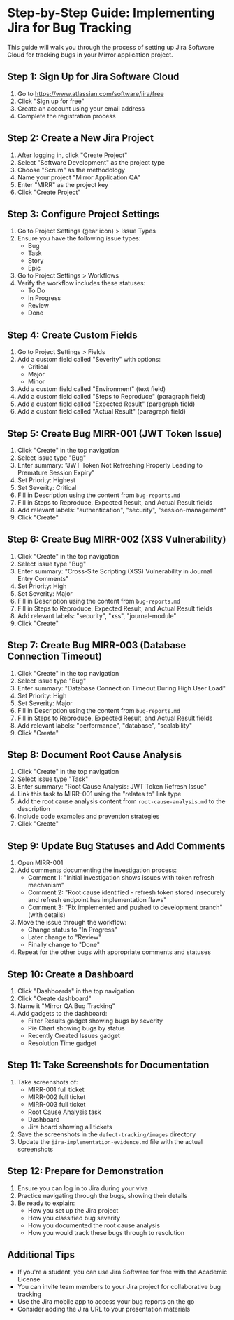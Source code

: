 # Step-by-Step Guide: Implementing Jira for Bug Tracking

This guide will walk you through the process of setting up Jira Software Cloud for tracking bugs in your Mirror application project.

## Step 1: Sign Up for Jira Software Cloud

1. Go to https://www.atlassian.com/software/jira/free
2. Click "Sign up for free"
3. Create an account using your email address
4. Complete the registration process

## Step 2: Create a New Jira Project

1. After logging in, click "Create Project"
2. Select "Software Development" as the project type
3. Choose "Scrum" as the methodology
4. Name your project "Mirror Application QA"
5. Enter "MIRR" as the project key
6. Click "Create Project"

## Step 3: Configure Project Settings

1. Go to Project Settings (gear icon) > Issue Types
2. Ensure you have the following issue types:
   - Bug
   - Task
   - Story
   - Epic
3. Go to Project Settings > Workflows
4. Verify the workflow includes these statuses:
   - To Do
   - In Progress
   - Review
   - Done

## Step 4: Create Custom Fields

1. Go to Project Settings > Fields
2. Add a custom field called "Severity" with options:
   - Critical
   - Major
   - Minor
3. Add a custom field called "Environment" (text field)
4. Add a custom field called "Steps to Reproduce" (paragraph field)
5. Add a custom field called "Expected Result" (paragraph field)
6. Add a custom field called "Actual Result" (paragraph field)

## Step 5: Create Bug MIRR-001 (JWT Token Issue)

1. Click "Create" in the top navigation
2. Select issue type "Bug"
3. Enter summary: "JWT Token Not Refreshing Properly Leading to Premature Session Expiry"
4. Set Priority: Highest
5. Set Severity: Critical
6. Fill in Description using the content from `bug-reports.md`
7. Fill in Steps to Reproduce, Expected Result, and Actual Result fields
8. Add relevant labels: "authentication", "security", "session-management"
9. Click "Create"

## Step 6: Create Bug MIRR-002 (XSS Vulnerability)

1. Click "Create" in the top navigation
2. Select issue type "Bug"
3. Enter summary: "Cross-Site Scripting (XSS) Vulnerability in Journal Entry Comments"
4. Set Priority: High
5. Set Severity: Major
6. Fill in Description using the content from `bug-reports.md`
7. Fill in Steps to Reproduce, Expected Result, and Actual Result fields
8. Add relevant labels: "security", "xss", "journal-module"
9. Click "Create"

## Step 7: Create Bug MIRR-003 (Database Connection Timeout)

1. Click "Create" in the top navigation
2. Select issue type "Bug"
3. Enter summary: "Database Connection Timeout During High User Load"
4. Set Priority: High
5. Set Severity: Major
6. Fill in Description using the content from `bug-reports.md`
7. Fill in Steps to Reproduce, Expected Result, and Actual Result fields
8. Add relevant labels: "performance", "database", "scalability"
9. Click "Create"

## Step 8: Document Root Cause Analysis

1. Click "Create" in the top navigation
2. Select issue type "Task"
3. Enter summary: "Root Cause Analysis: JWT Token Refresh Issue"
4. Link this task to MIRR-001 using the "relates to" link type
5. Add the root cause analysis content from `root-cause-analysis.md` to the description
6. Include code examples and prevention strategies
7. Click "Create"

## Step 9: Update Bug Statuses and Add Comments

1. Open MIRR-001
2. Add comments documenting the investigation process:
   - Comment 1: "Initial investigation shows issues with token refresh mechanism"
   - Comment 2: "Root cause identified - refresh token stored insecurely and refresh endpoint has implementation flaws"
   - Comment 3: "Fix implemented and pushed to development branch" (with details)
3. Move the issue through the workflow:
   - Change status to "In Progress"
   - Later change to "Review"
   - Finally change to "Done"
4. Repeat for the other bugs with appropriate comments and statuses

## Step 10: Create a Dashboard

1. Click "Dashboards" in the top navigation
2. Click "Create dashboard"
3. Name it "Mirror QA Bug Tracking"
4. Add gadgets to the dashboard:
   - Filter Results gadget showing bugs by severity
   - Pie Chart showing bugs by status
   - Recently Created Issues gadget
   - Resolution Time gadget

## Step 11: Take Screenshots for Documentation

1. Take screenshots of:
   - MIRR-001 full ticket
   - MIRR-002 full ticket
   - MIRR-003 full ticket
   - Root Cause Analysis task
   - Dashboard
   - Jira board showing all tickets
2. Save the screenshots in the `defect-tracking/images` directory
3. Update the `jira-implementation-evidence.md` file with the actual screenshots

## Step 12: Prepare for Demonstration

1. Ensure you can log in to Jira during your viva
2. Practice navigating through the bugs, showing their details
3. Be ready to explain:
   - How you set up the Jira project
   - How you classified bug severity
   - How you documented the root cause analysis
   - How you would track these bugs through to resolution

## Additional Tips

- If you're a student, you can use Jira Software for free with the Academic License
- You can invite team members to your Jira project for collaborative bug tracking
- Use the Jira mobile app to access your bug reports on the go
- Consider adding the Jira URL to your presentation materials